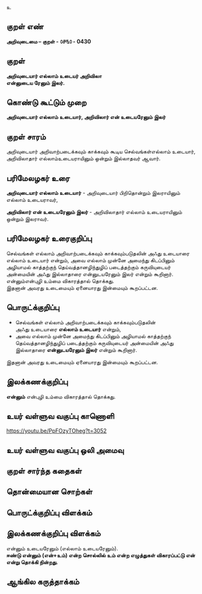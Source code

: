 உ

## குறள் எண் 

**அறிவுடைமை – குறள் - ௦௪௩௦ - 0430**  

## குறள் 

**அறிவுடையார் எல்லாம் உடையர் அறிவிலா  
என்னுடைய ரேனும் இலர்.**

## கொண்டு கூட்டும் முறை

**அறிவுடையார் எல்லாம் உடையார், அறிவிலார் என் உடையரேனும் இலர்**

## குறள் சாரம் 

அறிவுடையார் அறிவாற்படைக்கவும் காக்கவும் கூடிய செல்வங்கள்எல்லாம் உடையார்,   
அறிவிலாதார் எல்லாம்உடையராயினும் ஒன்றும் இல்லாதவர் ஆவார்.  

## பரிமேலழகர் உரை

**அறிவுடையார் எல்லாம் உடையார்** - அறிவுடையார் பிறிதொன்றும் இலராயினும் எல்லாம் உடையராவர்,  

**அறிவிலார் என் உடையரேனும் இலர்** - அறிவிலாதார் எல்லாம் உடையராயினும் ஒன்றும் இலராவர்.  

## பரிமேலழகர் உரைகுறிப்பு   

செல்வங்கள் எல்லாம் அறிவாற்படைக்கவும் காக்கவும்படுதலின் அஃது உடையாரை எல்லாம் உடையார் என்றும், அவை எல்லாம் முன்னே அமைந்து கிடப்பினும் அழியாமல் காத்தற்குந் தெய்வத்தானழிந்துழிப் படைத்தற்கும் கருவியுடையர் அன்மையின் அஃது இல்லாதாரை என்னுடயரேனும் இலர் என்றும் கூறினார்.  
என்னும்என்புழி உம்மை விகாரத்தால் தொக்கது.  
இதனான் அவரது உடைமையும் ஏனையாரது இன்மையும் கூறப்பட்டன.  

## பொருட்க்குறிப்பு 

* செல்வங்கள் எல்லாம் அறிவாற்படைக்கவும் காக்கவும்படுதலின்   
அஃது உடையாரை **எல்லாம் உடையார்** என்றும்,   
* அவை எல்லாம் முன்னே அமைந்து கிடப்பினும் அழியாமல் காத்தற்குந் தெய்வத்தானழிந்துழிப் படைத்தற்கும் கருவியுடையர் அன்மையின் அஃது இல்லாதாரை **என்னுடயரேனும் இலர்** என்றும் கூறினார்.  

இதனான் அவரது உடைமையும் ஏனையாரது இன்மையும் கூறப்பட்டன.   

## இலக்கணக்குறிப்பு  

**என்னும்** என்புழி உம்மை விகாரத்தால் தொக்கது.  

## உயர் வள்ளுவ வகுப்பு காணொளி

https://youtu.be/PpFOzyTOheg?t=3052

## உயர் வள்ளுவ வகுப்பு ஒலி அமைவு 

 
## குறள் சார்ந்த கதைகள் 


## தொன்மையான சொற்கள்


## பொருட்க்குறிப்பு விளக்கம்


## இலக்கணக்குறிப்பு விளக்கம்

என்னும் உடையரேனும் (எல்லாம் உடையரேனும்).   
**ஈண்டு என்னும் (என்+உம்) என்ற சொல்லில் உம் என்ற எழுத்துகள் விகாரப்பட்டு என் என்று தொக்கி நின்றது.** 

## ஆங்கில கருத்தாக்கம் 


